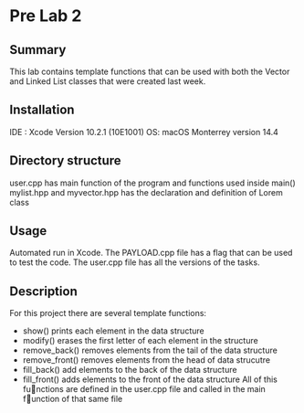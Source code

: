 #  Pre Lab 2

## Summary
This lab contains template functions that can be used with both the Vector and Linked List classes that were created last week.

## Installation
IDE : Xcode Version 10.2.1 (10E1001) OS: macOS Monterrey version 14.4

## Directory structure
user.cpp has main function of the program and functions used inside main() mylist.hpp and myvector.hpp has the declaration and definition of Lorem class

## Usage
Automated run in Xcode. The PAYLOAD.cpp file has a flag that can be used to test the code. The user.cpp file has all the versions of the tasks.

## Description
For this project there are several template functions:
- show() prints each element in the data structure
- modify() erases the first letter of each element in the structure
- remove_back() removes elements from the tail of the data structure
- remove_front() removes elements from the head of data strucutre
- fill_back() add elements to the back of the data structure
- fill_front() adds elements to the front of the data structure
All of this functions are defined in the user.cpp file and called in the main function of that same file
